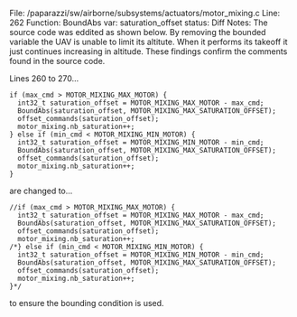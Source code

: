 File: /paparazzi/sw/airborne/subsystems/actuators/motor_mixing.c
Line: 262
Function: BoundAbs
var: saturation_offset
status: Diff
Notes: The source code was eddited as shown below. By removing the bounded variable the UAV is unable to limit its altitute. When it performs its takeoff it just continues increasing in altitude. These findings confirm the comments found in the source code.


Lines 260 to 270...


    if (max_cmd > MOTOR_MIXING_MAX_MOTOR) {
      int32_t saturation_offset = MOTOR_MIXING_MAX_MOTOR - max_cmd;
      BoundAbs(saturation_offset, MOTOR_MIXING_MAX_SATURATION_OFFSET);
      offset_commands(saturation_offset);
      motor_mixing.nb_saturation++;
    } else if (min_cmd < MOTOR_MIXING_MIN_MOTOR) {
      int32_t saturation_offset = MOTOR_MIXING_MIN_MOTOR - min_cmd;
      BoundAbs(saturation_offset, MOTOR_MIXING_MAX_SATURATION_OFFSET);
      offset_commands(saturation_offset);
      motor_mixing.nb_saturation++;
    }

are changed to...

    //if (max_cmd > MOTOR_MIXING_MAX_MOTOR) {
      int32_t saturation_offset = MOTOR_MIXING_MAX_MOTOR - max_cmd;
      BoundAbs(saturation_offset, MOTOR_MIXING_MAX_SATURATION_OFFSET);
      offset_commands(saturation_offset);
      motor_mixing.nb_saturation++;
    /*} else if (min_cmd < MOTOR_MIXING_MIN_MOTOR) {
      int32_t saturation_offset = MOTOR_MIXING_MIN_MOTOR - min_cmd;
      BoundAbs(saturation_offset, MOTOR_MIXING_MAX_SATURATION_OFFSET);
      offset_commands(saturation_offset);
      motor_mixing.nb_saturation++;
    }*/

to ensure the bounding condition is used.
